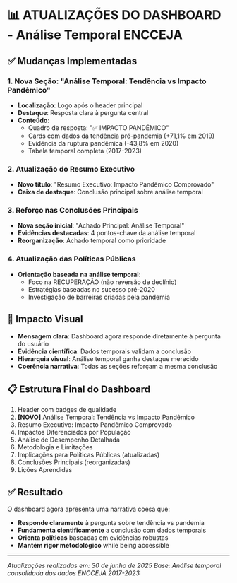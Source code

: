 # 📊 ATUALIZAÇÕES DO DASHBOARD - Análise Temporal ENCCEJA

## ✅ Mudanças Implementadas

### 1. Nova Seção: "Análise Temporal: Tendência vs Impacto Pandêmico"
- **Localização**: Logo após o header principal
- **Destaque**: Resposta clara à pergunta central
- **Conteúdo**: 
  - Quadro de resposta: "✅ IMPACTO PANDÊMICO"
  - Cards com dados da tendência pré-pandemia (+71,1% em 2019)
  - Evidência da ruptura pandêmica (-43,8% em 2020)
  - Tabela temporal completa (2017-2023)

### 2. Atualização do Resumo Executivo
- **Novo título**: "Resumo Executivo: Impacto Pandêmico Comprovado"
- **Caixa de destaque**: Conclusão principal sobre análise temporal

### 3. Reforço nas Conclusões Principais
- **Nova seção inicial**: "Achado Principal: Análise Temporal"
- **Evidências destacadas**: 4 pontos-chave da análise temporal
- **Reorganização**: Achado temporal como prioridade

### 4. Atualização das Políticas Públicas
- **Orientação baseada na análise temporal**: 
  - Foco na RECUPERAÇÃO (não reversão de declínio)
  - Estratégias baseadas no sucesso pré-2020
  - Investigação de barreiras criadas pela pandemia

## 🎯 Impacto Visual
- **Mensagem clara**: Dashboard agora responde diretamente à pergunta do usuário
- **Evidência científica**: Dados temporais validam a conclusão
- **Hierarquia visual**: Análise temporal ganha destaque merecido
- **Coerência narrativa**: Todas as seções reforçam a mesma conclusão

## 📋 Estrutura Final do Dashboard
1. Header com badges de qualidade
2. **[NOVO]** Análise Temporal: Tendência vs Impacto Pandêmico
3. Resumo Executivo: Impacto Pandêmico Comprovado
4. Impactos Diferenciados por População
5. Análise de Desempenho Detalhada
6. Metodologia e Limitações
7. Implicações para Políticas Públicas (atualizadas)
8. Conclusões Principais (reorganizadas)
9. Lições Aprendidas

## ✅ Resultado
O dashboard agora apresenta uma narrativa coesa que:
- **Responde claramente** à pergunta sobre tendência vs pandemia
- **Fundamenta cientificamente** a conclusão com dados temporais
- **Orienta políticas** baseadas em evidências robustas
- **Mantém rigor metodológico** while being accessible

---
*Atualizações realizadas em: 30 de junho de 2025*
*Base: Análise temporal consolidada dos dados ENCCEJA 2017-2023*
